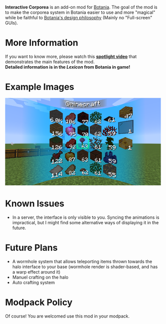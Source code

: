 **Interactive Corporea** is an add-on mod for [Botania](https://www.curseforge.com/minecraft/mc-mods/botania "Botania").
The goal of the mod is to make the corporea system in Botania easier to use and more "magical" while be faithful to [Botania's design philosophy](https://botaniamod.net/ "") (Mainly no "Full-screen" GUIs).

More Information
==================
If you want to know more, please watch this **[spotlight video](https://streamable.com/0jrgbv "spotlight")** that demonstrates the main features of the mod.  
**Detailed information is in the *Lexicon* from Botania in game!**

Example Images
==================
![Halo Interface Example](https://github.com/shBLOCK/InteractiveCorporea/blob/master/images/interface_example.png?raw=true "Halo Interface Example")

Known Issues
==================
- In a server, the interface is only visible to you. Syncing the animations is impractical, but I might find some alternative ways of displaying it in the future.

Future Plans
==================
- A wormhole system that allows teleporting items thrown towards the halo interface to your base (wormhole render is shader-based, and has a warp effect around it)
- Manuel crafting on the halo
- Auto crafting system

Modpack Policy
==================
Of course! You are welcomed use this mod in your modpack.
